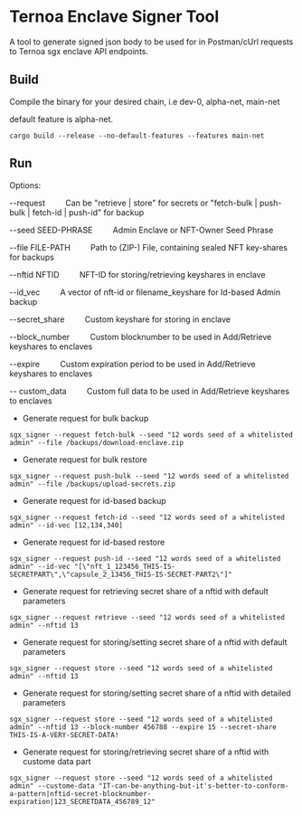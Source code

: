 # Ternoa Enclave Signer Tool

A tool to generate signed json body to be used for in Postman/cUrl requests to Ternoa sgx enclave API endpoints.

## Build

Compile the binary for your desired chain, i.e dev-0, alpha-net, main-net

default feature is alpha-net.

``` shell
cargo build --release --no-default-features --features main-net
```

## Run

Options:

  --request  &emsp;&emsp;  Can be "retrieve | store" for secrets or "fetch-bulk | push-bulk | fetch-id | push-id" for backup

  --seed SEED-PHRASE &emsp;&emsp; Admin Enclave or NFT-Owner Seed Phrase

  --file FILE-PATH  &emsp;&emsp;  Path to (ZIP-) File, containing sealed NFT key-shares for backups

  --nftid NFTID  &emsp;&emsp;  NFT-ID for storing/retrieving keyshares in enclave
  
  --id_vec  &emsp;&emsp;  A vector of nft-id or filename_keyshare for Id-based Admin backup

  --secret_share  &emsp;&emsp;  Custom keyshare for storing in enclave

  --block_number  &emsp;&emsp;  Custom blocknumber to be used in Add/Retrieve keyshares to enclaves

  --expire  &emsp;&emsp;  Custom expiration period to be used in Add/Retrieve keyshares to enclaves

  -- custom_data  &emsp;&emsp;  Custom full data to be used in Add/Retrieve keyshares to enclaves

* Generate request for bulk backup
  
``` shell
sgx_signer --request fetch-bulk --seed "12 words seed of a whitelisted admin" --file /backups/download-enclave.zip
```

* Generate request for bulk restore
  
``` shell
sgx_signer --request push-bulk --seed "12 words seed of a whitelisted admin" --file /backups/upload-secrets.zip
```

* Generate request for id-based backup
  
``` shell
sgx_signer --request fetch-id --seed "12 words seed of a whitelisted admin" --id-vec [12,134,340]
```

* Generate request for id-based restore
  
``` shell
sgx_signer --request push-id --seed "12 words seed of a whitelisted admin" --id-vec "[\"nft_1_123456_THIS-IS-SECRETPART\",\"capsule_2_13456_THIS-IS-SECRET-PART2\"]"
```

* Generate request for retrieving secret share of a nftid with default parameters
  
``` shell
sgx_signer --request retrieve --seed "12 words seed of a whitelisted admin" --nftid 13
```

* Generate request for storing/setting secret share of a nftid with default parameters
  
``` shell
sgx_signer --request store --seed "12 words seed of a whitelisted admin" --nftid 13
```

* Generate request for storing/setting secret share of a nftid with detailed parameters
  
``` shell
sgx_signer --request store --seed "12 words seed of a whitelisted admin" --nftid 13 --block-number 456788 --expire 15 --secret-share THIS-IS-A-VERY-SECRET-DATA!
```

* Generate request for storing/retrieving secret share of a nftid with custome data part
  
``` shell
sgx_signer --request store --seed "12 words seed of a whitelisted admin" --custome-data "IT-can-be-anything-but-it's-better-to-conform-a-pattern|nftid-secret-blocknumber-expiration|123_SECRETDATA_456789_12"
```
